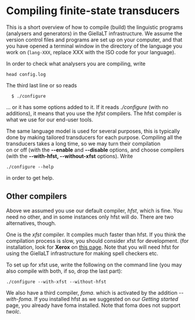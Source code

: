 # Compiling finite-state transducers

This is a short overview of how to compile (build) the linguistic programs (analysers and generators) in the GiellaLT infrastructure.
We assume the version control files and programs are set up on your computer,
and that you have opened a terminal window in the directory of the language you work on (`lang-XXX`, replace XXX with the ISO code for your language).

In order to check what analysers you are compiling, write

```
head config.log
```

The third last line or so reads

```
  $ ./configure
```

... or it has some options added to it.
If it reads _./configure_ (with no additions), it
means that you use the _hfst_ compilers. The hfst compiler is what we use for our end-user tools.

The same language model is used for several purposes, this is typically done by making tailored transducers for each purpose. Compiling all the transducers takes a long time, so we may turn their compilation  
on or off (with the **--enable** and **--disable**
options, and choose compilers
(with the **--with-hfst, --without-xfst** options). Write

```
./configure --help
```

in order to get help.

## Other compilers

Above we assumed you use our default compiler, _hfst_, which is fine. You need no other, and in some instances only hfst will do. There are two alternatives, though.

One is the _xfst_ compiler. It compiles much faster than hfst. If you think the compilation process is slow, you should consider xfst for development. (for installation, look for **Xerox** on [this page](https://giellalt.github.io/infra/GettingStartedOnTheMac.html). Note that you will need hfst for using the GiellaLT infrastructure for making spell checkers etc.

To set up for xfst use, write the following on the command line (you may also compile with both, if so, drop the last part):

```
./configure --with-xfst --without-hfst
```

We also have a third compiler, _foma_. which is activated by the addition _--with-foma_. If you installed hfst as we suggested on our _Getting started_ page, you already have foma installed. Note that foma does not support _twolc_.
